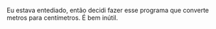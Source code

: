 Eu estava entediado, então decidi fazer esse programa que converte metros para centímetros. 
É bem inútil.
